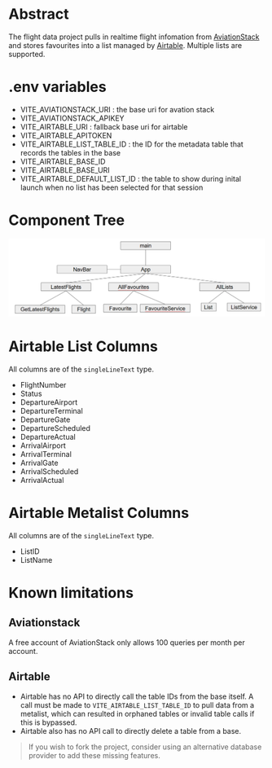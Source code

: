 # Abstract

The flight data project pulls in realtime flight infomation from [AviationStack](https://aviationstack.com/) and stores favourites into a list managed by [Airtable](https://airtable.com/). Multiple lists are supported.

# .env variables

- VITE_AVIATIONSTACK_URI : the base uri for avation stack
- VITE_AVIATIONSTACK_APIKEY
- VITE_AIRTABLE_URI : fallback base uri for airtable
- VITE_AIRTABLE_APITOKEN
- VITE_AIRTABLE_LIST_TABLE_ID : the ID for the metadata table that records the tables in the base
- VITE_AIRTABLE_BASE_ID
- VITE_AIRTABLE_BASE_URI
- VITE_AIRTABLE_DEFAULT_LIST_ID : the table to show during inital launch when no list has been selected for that session

# Component Tree

![Component Tree](image.png "Component Tree")

# Airtable List Columns

All columns are of the `singleLineText` type.

- FlightNumber
- Status
- DepartureAirport
- DepartureTerminal
- DepartureGate
- DepartureScheduled
- DepartureActual
- ArrivalAirport
- ArrivalTerminal
- ArrivalGate
- ArrivalScheduled
- ArrivalActual

# Airtable Metalist Columns

All columns are of the `singleLineText` type.

- ListID
- ListName

# Known limitations

## Aviationstack

A free account of AviationStack only allows 100 queries per month per account.

## Airtable

- Airtable has no API to directly call the table IDs from the base itself. A call must be made to `VITE_AIRTABLE_LIST_TABLE_ID` to pull data from a metalist, which can resulted in orphaned tables or invalid table calls if this is bypassed.
- Airtable also has no API call to directly delete a table from a base.

> If you wish to fork the project, consider using an alternative database provider to add these missing features.
